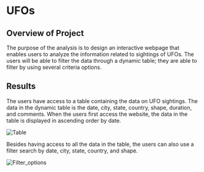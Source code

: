 # UFOs

## Overview of Project
The purpose of the analysis is to design an interactive webpage that enables users to analyze the information related to sightings of UFOs. The users will be able to filter the data through a dynamic table; they are able to filter by using several criteria options.  

## Results

The users have access to a table containing the data on UFO sightings. The data in the dynamic table is the date, city, state, country, shape, duration, and comments. When the users first access the website, the data in the table is displayed in ascending order by date. 

![Table](https://user-images.githubusercontent.com/117063056/227339121-e50a590e-dbd9-4815-b8b7-cf78b0fbb9f4.png)

Besides having access to all the data in the table, the users can also use a filter search by date, city, state, country, and shape. 

![Filter_options](https://user-images.githubusercontent.com/117063056/227342464-3d98661a-8192-43ee-8863-ed0264e8c773.png)
